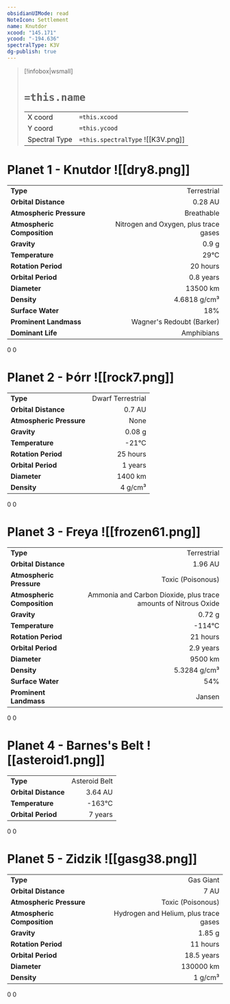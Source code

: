 ```yaml
---
obsidianUIMode: read
NoteIcon: Settlement
name: Knutdor
xcood: "145.171"
ycood: "-194.636"
spectralType: K3V
dg-publish: true
---
```

> [!infobox|wsmall]
> # `=this.name`
> | | |
> | - | - |
> | X coord | `=this.xcood` |
> | Y coord| `=this.ycood` |
> | Spectral Type | `=this.spectralType` ![[K3V.png]] |

# Planet 1 - Knutdor ![[dry8.png]]
|                             |                           |
| --------------------------- | -------------------------:|
| **Type**                    |             Terrestrial |
| **Orbital Distance**        |   0.28 AU |
| **Atmospheric Pressure**    |       Breathable |
| **Atmospheric Composition** |      Nitrogen and Oxygen, plus trace gases |
| **Gravity**                 |        0.9 g |
| **Temperature**             |    29°C |
| **Rotation Period**         |  20 hours |
| **Orbital Period** | 0.8 years |
| **Diameter**                |      13500 km | 
| **Density**                 |    4.6818 g/cm³ |
| **Surface Water**           |           18% | 
| **Prominent Landmass**      |         Wagner's Redoubt (Barker) | 
| **Dominant Life**           |         Amphibians |



0
0



# Planet 2 - Þórr ![[rock7.png]]
|                             |                           |
| --------------------------- | -------------------------:|
| **Type**                    |             Dwarf Terrestrial |
| **Orbital Distance**        |   0.7 AU |
| **Atmospheric Pressure**    |       None |
| **Gravity**                 |        0.08 g |
| **Temperature**             |    -21°C |
| **Rotation Period**         |  25 hours |
| **Orbital Period** | 1 years |
| **Diameter**                |      1400 km | 
| **Density**                 |    4 g/cm³ |



0
0



# Planet 3 - Freya ![[frozen61.png]]
|                             |                           |
| --------------------------- | -------------------------:|
| **Type**                    |             Terrestrial |
| **Orbital Distance**        |   1.96 AU |
| **Atmospheric Pressure**    |       Toxic (Poisonous) |
| **Atmospheric Composition** |      Ammonia and Carbon Dioxide, plus trace amounts of Nitrous Oxide |
| **Gravity**                 |        0.72 g |
| **Temperature**             |    -114°C |
| **Rotation Period**         |  21 hours |
| **Orbital Period** | 2.9 years |
| **Diameter**                |      9500 km | 
| **Density**                 |    5.3284 g/cm³ |
| **Surface Water**           |           54% | 
| **Prominent Landmass**      |         Jansen | 



0
0



# Planet 4 - Barnes's Belt ![[asteroid1.png]]
|                             |                           |
| --------------------------- | -------------------------:|
| **Type**                    |             Asteroid Belt |
| **Orbital Distance**        |   3.64 AU |
| **Temperature**             |    -163°C |
| **Orbital Period** | 7 years |



0
0



# Planet 5 - Zidzik ![[gasg38.png]]
|                             |                           |
| --------------------------- | -------------------------:|
| **Type**                    |             Gas Giant |
| **Orbital Distance**        |   7 AU |
| **Atmospheric Pressure**    |       Toxic (Poisonous) |
| **Atmospheric Composition** |      Hydrogen and Helium, plus trace gases |
| **Gravity**                 |        1.85 g |
| **Rotation Period**         |  11 hours |
| **Orbital Period** | 18.5 years |
| **Diameter**                |      130000 km | 
| **Density**                 |    1 g/cm³ |



0
0



